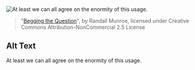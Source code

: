 ![At least we can all agree on the enormity of this usage.](https://imgs.xkcd.com/comics/begging_the_question.png)
> "[Begging the Question](https://xkcd.com/2039/)", by Randall Munroe, licensed under Creative Commons Attribution-NonCommercial 2.5 License

## Alt Text
At least we can all agree on the enormity of this usage.
